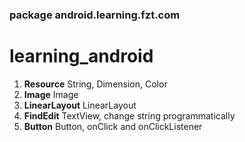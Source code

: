 ### package android.learning.fzt.com

# learning_android

1.  **Resource**      String, Dimension, Color
1.  **Image**         Image
1.  **LinearLayout**  LinearLayout
1.  **FindEdit**      TextView, change string programmatically
1.  **Button**        Button, onClick and onClickListener
